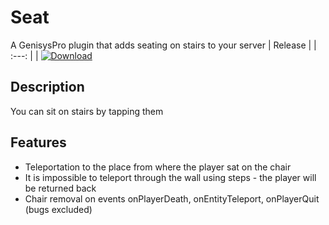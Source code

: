 # Seat
A GenisysPro plugin that adds seating on stairs to your server
| Release |
| :---: |
| [![Download](https://img.shields.io/github/downloads/Bestaford/Seat/latest/total)](https://github.com/Bestaford/Seat/releases/download/LiteCore/Seat_v1.3_GenisysPro_LiteCore.phar)

## Description
You can sit on stairs by tapping them

## Features
* Teleportation to the place from where the player sat on the chair
* It is impossible to teleport through the wall using steps - the player will be returned back
* Chair removal on events onPlayerDeath, onEntityTeleport, onPlayerQuit (bugs excluded)
